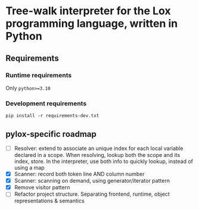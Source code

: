 # Tree-walk interpreter for the Lox programming language, written in Python

## Requirements

### Runtime requirements
Only `python>=3.10`

### Development requirements
```
pip install -r requirements-dev.txt
```

## pylox-specific roadmap
- [ ] Resolver: extend to associate an unique index for each local variable
      declared in a scope. When resolving, lookup both the scope and its index,
      store. In the interpreter, use both info to quickly lookup, instead of using
      a map
- [x] Scanner: record both token line AND column number
- [x] Scanner: scanning on demand, using generator/iterator pattern
- [x] Remove visitor pattern
- [ ] Refactor project structure. Separating frontend, runtime, object
  representations & semantics
